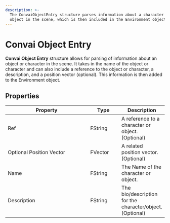 ```yaml
---
description: >-
  The ConvaiObjectEntry structure parses information about a character or an
  object in the scene, which is then included in the Environment object.
---
```


# Convai Object Entry

**Convai Object Entry** structure allows for parsing of information about an object or character in the scene. It takes in the name of the object or character and can also include a reference to the object or character, a description, and a position vector (optional). This information is then added to the Environment object.

## Properties

<table><thead><tr><th width="347.3333333333333">Property</th><th width="98">Type</th><th>Description</th></tr></thead><tbody><tr><td>Ref</td><td>FString</td><td>A reference to a character or object. (Optional)</td></tr><tr><td>Optional Position Vector</td><td>FVector</td><td>A related position vector. (Optional)</td></tr><tr><td>Name</td><td>FString</td><td>The Name of the character or object.</td></tr><tr><td>Description</td><td>FString</td><td>The bio/description for the character/object. (Optional)</td></tr></tbody></table>
